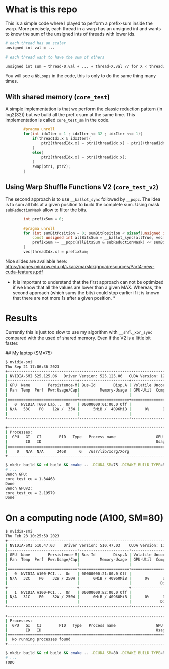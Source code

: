 # What is this repo

This is a simple code where I played to perform a prefix-sum inside the warp.
More precisely, each thread in a warp has an unsigned int and wants to know
the sum of the unsigned ints of threads with lower ids.

```bash
# each thread has an scalar
unsigned int val = ...

# each thread want to have the sum of others

unsigned int sum = thread-0.val + ... + thread-X.val // for X < threadIdx.x
```

You will see a `NbLoops` in the code, this is only to do the same thing many times.

## With shared memory (`core_test`)

A simple implementation is that we perform the classic reduction pattern (in log2(32))
but we build all the prefix sum at the same time.
This implementation is called `core_test_sm` in the code.

```cpp
        #pragma unroll
        for(int idxIter = 1 ; idxIter <= 32 ; idxIter <<= 1){
            if(threadIdx.x & idxIter){
                ptr2[threadIdx.x] = ptr1[threadIdx.x] + ptr1[(threadIdx.x ^ idxIter) | (idxIter-1)];
            }
            else{
                ptr2[threadIdx.x] = ptr1[threadIdx.x];
            }
            swap(ptr1, ptr2);
        }  
```

## Using Warp Shuffle Functions V2 (`core_test_v2`)

The second approach is to use `__ballot_sync` followed by `__popc`.
The idea is to sum all bits at a given position to build the complete sum.
Using mask `subReductionMask` allow to filter the bits.

```cpp
        int prefixSum = 0;

        #pragma unroll
        for (int sumBitPosition = 0; sumBitPosition < sizeof(unsigned int)*8 ; ++sumBitPosition) {
            const unsigned int allBitsSum = __ballot_sync(allTrue, vec[threadIdx.x] & (1 << sumBitPosition));
            prefixSum += __popc(allBitsSum & subReductionMask) << sumBitPosition;
        }
        vec[threadIdx.x] = prefixSum;
```

Nice slides are available here:
https://pages.mini.pw.edu.pl/~kaczmarskik/gpca/resources/Part4-new-cuda-features.pdf

* It is important to understand that the first approach can not be optimized if we know that all the values
are lower than a given MAX. Whereas, the second approach (which sums the bits) could stop earlier
if it is known that there are not more 1s after a given position. *

# Results

Currently this is just too slow to use my algorithm with `__shfl_xor_sync` compared with the used of shared memory.
Even if the V2 is a little bit faster.

## My laptop (SM=75)

```bash
$ nvidia-smi 
Thu Sep 21 17:06:36 2023       
+-----------------------------------------------------------------------------+
| NVIDIA-SMI 525.125.06   Driver Version: 525.125.06   CUDA Version: 12.0     |
|-------------------------------+----------------------+----------------------+
| GPU  Name        Persistence-M| Bus-Id        Disp.A | Volatile Uncorr. ECC |
| Fan  Temp  Perf  Pwr:Usage/Cap|         Memory-Usage | GPU-Util  Compute M. |
|                               |                      |               MIG M. |
|===============================+======================+======================|
|   0  NVIDIA T600 Lap...  On   | 00000000:01:00.0 Off |                  N/A |
| N/A   53C    P0    12W /  35W |      5MiB /  4096MiB |      0%      Default |
|                               |                      |                  N/A |
+-------------------------------+----------------------+----------------------+
                                                                               
+-----------------------------------------------------------------------------+
| Processes:                                                                  |
|  GPU   GI   CI        PID   Type   Process name                  GPU Memory |
|        ID   ID                                                   Usage      |
|=============================================================================|
|    0   N/A  N/A      2468      G   /usr/lib/xorg/Xorg                  4MiB |
+-----------------------------------------------------------------------------+
```

```bash
$ mkdir build && cd build && cmake .. -DCUDA_SM=75 -DCMAKE_BUILD_TYPE=RELEASE && make && ./main
# ...
Bench GPU:
core_test_cu = 1.34468
Done
Bench GPUv2:
core_test_cu = 2.19579
Done
```
# On a computing node (A100, SM=80)

```bash
$ nvidia-smi 
Thu Feb 23 10:25:59 2023       
+-----------------------------------------------------------------------------+
| NVIDIA-SMI 510.47.03    Driver Version: 510.47.03    CUDA Version: 11.6     |
|-------------------------------+----------------------+----------------------+
| GPU  Name        Persistence-M| Bus-Id        Disp.A | Volatile Uncorr. ECC |
| Fan  Temp  Perf  Pwr:Usage/Cap|         Memory-Usage | GPU-Util  Compute M. |
|                               |                      |               MIG M. |
|===============================+======================+======================|
|   0  NVIDIA A100-PCI...  On   | 00000000:21:00.0 Off |                    0 |
| N/A   32C    P0    32W / 250W |      0MiB / 40960MiB |      0%      Default |
|                               |                      |             Disabled |
+-------------------------------+----------------------+----------------------+
|   1  NVIDIA A100-PCI...  On   | 00000000:E2:00.0 Off |                    0 |
| N/A   31C    P0    32W / 250W |      0MiB / 40960MiB |      0%      Default |
|                               |                      |             Disabled |
+-------------------------------+----------------------+----------------------+
                                                                               
+-----------------------------------------------------------------------------+
| Processes:                                                                  |
|  GPU   GI   CI        PID   Type   Process name                  GPU Memory |
|        ID   ID                                                   Usage      |
|=============================================================================|
|  No running processes found                                                 |
+-----------------------------------------------------------------------------+
```

```bash
$ mkdir build && cd build && cmake .. -DCUDA_SM=80 -DCMAKE_BUILD_TYPE=RELEASE && make && ./main
# ...
TODO
```
